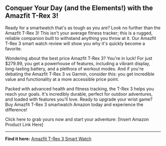 ## Conquer Your Day (and the Elements!) with the Amazfit T-Rex 3!

Ready for a smartwatch that's as tough as you are?  Look no further than the Amazfit T-Rex 3! This isn't your average fitness tracker; this is a rugged, reliable companion built to withstand anything you throw at it.  Our Amazfit T-Rex 3 smart watch review will show you why it's quickly become a favorite.

Wondering about the best price Amazfit T-Rex 3? You're in luck!  For just $279.99, you get a powerhouse of features, including a vibrant display, long-lasting battery, and a plethora of workout modes.  And if you're debating the Amazfit T-Rex 3 vs Garmin, consider this:  you get incredible value and functionality at a more accessible price point.

Packed with advanced health and fitness tracking, the T-Rex 3 helps you reach your goals.  It's incredibly durable, perfect for outdoor adventures, and loaded with features you’ll love.  Ready to upgrade your wrist game?  Buy Amazfit T-Rex 3 smartwatch Amazon today and experience the difference!

Click here to grab yours now and start your adventure: [Insert Amazon Product Link Here]

---

**Find it here:** [Amazfit T-Rex 3 Smart Watch](None)